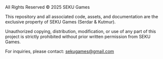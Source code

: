 All Rights Reserved © 2025 SEKU Games

This repository and all associated code, assets, and documentation are the exclusive property of SEKU Games (Serdar & Kutmur).

Unauthorized copying, distribution, modification, or use of any part of this project is strictly prohibited without prior written permission from SEKU Games.

For inquiries, please contact: sekugames@gmail.com
